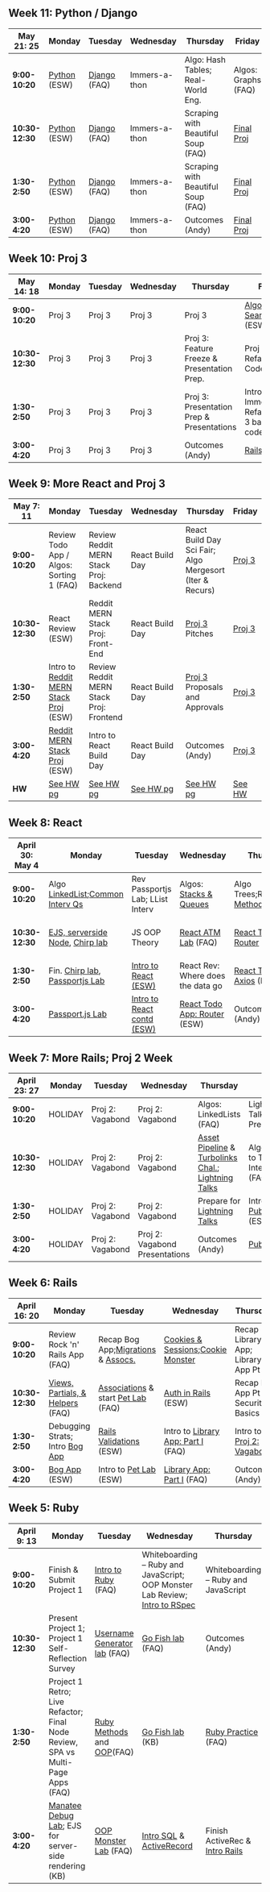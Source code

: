 ## Week 11: Python / Django
| May 21: 25      | Monday            | Tuesday           | Wednesday      | Thursday                           | Friday              |
| --------------- | ----------------- | ----------------- | -------------- | ---------------------------------- | ------------------- |
| **9:00-10:20**  | [Python][1] (ESW) | [Django][2] (FAQ) | Immers-a-thon  | Algo: Hash Tables; Real-World Eng. | Algos: Graphs (FAQ) |
| **10:30-12:30** | [Python][1] (ESW) | [Django][2] (FAQ) | Immers-a-thon  | Scraping with Beautiful Soup (FAQ) | [Final Proj][3]     |
| **1:30-2:50**   | [Python][1] (ESW) | [Django][2] (FAQ) | Immers-a-thon  | Scraping with Beautiful Soup (FAQ) | [Final Proj][3]     |
| **3:00-4:20**   | [Python][1] (ESW) | [Django][2] (FAQ) | Immers-a-thon  | Outcomes (Andy)                    | [Final Proj][3]     |


## Week 10: Proj 3

| May 14: 18      | Monday         | Tuesday        | Wednesday      | Thursday                                    | Friday                                                  |
| --------------- | -------------- | -------------- | -------------- | ------------------------------------------- | ------------------------------------------------------- |
| **9:00-10:20**  | Proj 3         | Proj 3         | Proj 3         | Proj 3                                      | [Algos:Binary Search Trees][5] (ESW)                    |
| **10:30-12:30** | Proj 3         | Proj 3         | Proj 3         | Proj 3: Feature Freeze & Presentation Prep. | Proj 3 Live Refactor & Code Review                      |
| **1:30-2:50**   | Proj 3         | Proj 3         | Proj 3         | Proj 3: Presentation Prep & Presentations   | Intro Immersathon; Refactor Proj 3 based on code review |
| **3:00-4:20**   | Proj 3         | Proj 3         | Proj 3         | Outcomes (Andy)                             | [Rails API Lab][6]                                      |                                       |


## Week 9: More React and Proj 3

| May 7: 11       | Monday                                     | Tuesday                                 | Wednesday       | Thursday                                                 | Friday      |
| --------------- | ------------------------------------------ | --------------------------------------- | --------------- | -------------------------------------------------------- | ----------- |
| **9:00-10:20**  | Review Todo App / Algos: Sorting 1 (FAQ)   | Review Reddit MERN Stack Proj: Backend  | React Build Day | React Build Day Sci Fair; Algo Mergesort (Iter & Recurs) | [Proj 3][7] |
| **10:30-12:30** | React Review (ESW)                         | Reddit MERN Stack Proj: Front-End       | React Build Day | [Proj 3][7] Pitches                                      | [Proj 3][7] |
| **1:30-2:50**   | Intro to [Reddit MERN Stack Proj][8] (ESW) | Review Reddit MERN Stack Proj: Frontend | React Build Day | [Proj 3][7] Proposals and Approvals                      | [Proj 3][7] |
| **3:00-4:20**   | [Reddit MERN Stack Proj][8] (ESW)          | Intro to React Build Day                | React Build Day | Outcomes (Andy)                                          | [Proj 3][7] |
| **HW**          | [See HW pg][4]                             | [See HW pg][4]                          | [See HW pg][4]  | [See HW pg][4]                                           | [See HW][4] |

## Week 8: React

| April 30: May 4 | Monday                                      | Tuesday                          | Wednesday                          | Thursday                            | Friday                         |
| --------------- | ------------------------------------------- | -------------------------------- | ---------------------------------- | ----------------------------------- | ------------------------------ |
| **9:00-10:20**  | Algo [LinkedList][9];[Common Interv Qs][10] | Rev Passportjs Lab; LList Interv | Algos: [Stacks & Queues][11]       | Algo Trees;Rev[Lifecyc Methods][12] | Algo Trees; React Review (FAQ) |
| **10:30-12:30** | [EJS, serverside Node][13], [Chirp lab][14] | JS OOP Theory                    | [React ATM Lab][15] (FAQ)          | [React Todo App: Router][16]        | React Overview: Twit. App Arch |
| **1:30-2:50**   | Fin. [Chirp lab][14], [Passportjs Lab][17]  | [Intro to React (ESW)][18]       | React Rev: Where does the data go  | [React Todo App: Axios][16] (FAQ)   | Todo App Rmx: Single File App  |
| **3:00-4:20**   | [Passport.js Lab][17]                       | [Intro to React contd (ESW)][19] | [React Todo App: Router][16] (ESW) | Outcomes (Andy)                     | Todo App Rmx: Single File App  |

## Week 7: More Rails; Proj 2 Week

| April 23: 27    | Monday         | Tuesday          | Wednesday                      | Thursday                                                             | Friday                                |
| --------------- | -------------- | ---------------- | ------------------------------ | -------------------------------------------------------------------- | ------------------------------------- |
| **9:00-10:20**  | HOLIDAY        | Proj 2: Vagabond | Proj 2: Vagabond               | Algos: LinkedLists (FAQ)                                             | Lightning Talk Presentations          |
| **10:30-12:30** | HOLIDAY        | Proj 2: Vagabond | Proj 2: Vagabond               | [Asset Pipeline][20] & [Turbolinks Chal.][21]; [Lightning Talks][22] | Algos: Intro to Tech Interviews (FAQ) |
| **1:30-2:50**   | HOLIDAY        | Proj 2: Vagabond | Proj 2: Vagabond               | Prepare for [Lightning Talks][22]                                    | Intro to [Publify Proj][23] (ESW)     |
| **3:00-4:20**   | HOLIDAY        | Proj 2: Vagabond | Proj 2: Vagabond Presentations | Outcomes (Andy)                                                      | [Publify Proj][23]                    |

## Week 6: Rails

| April 16: 20    | Monday                                 | Tuesday                                        | Wednesday                                     | Thursday                            | Friday      |
| --------------- | -------------------------------------- | ---------------------------------------------- | --------------------------------------------- | ----------------------------------- | ----------- |
| **9:00-10:20**  | Review Rock 'n' Rails App (FAQ)        | Recap Bog App;[Migrations][24] & [Assocs.][25] | [Cookies & Sessions][26];[Cookie Monster][27] | Recap Library App; Library App Pt 2 | [Vaga.][28] |
| **10:30-12:30** | [Views, Partials, & Helpers][29] (FAQ) | [Associations][25] & start [Pet Lab][30] (FAQ) | [Auth in Rails][31] (ESW)                     | Recap Lib App Pt 2; Security Basics | [Vaga.][28] |
| **1:30-2:50**   | Debugging Strats; Intro [Bog App][32]  | [Rails Validations][33] (ESW)                  | Intro to [Library App: Part I][34] (FAQ)      | Intro to [Proj 2: Vagabond][28]     | [Vaga.][28] |
| **3:00-4:20**   | [Bog App][32] (ESW)                    | Intro to [Pet Lab][30] (ESW)                   | [Library App: Part I][34] (FAQ)               | Outcomes (Andy)                     | [Vaga.][28] |

## Week 5: Ruby

| April 9: 13     | Monday         | Tuesday                 | Wednesday      | Thursday          | Friday              |
| --------------- | -------------- | -------------- | -------------------- | ------------- | -------------------------- |
| **9:00-10:20**  | Finish & Submit Project 1  | [Intro to Ruby][35] (FAQ)   | Whiteboarding – Ruby and JavaScript; OOP Monster Lab Review; [Intro to RSpec][36] | Whiteboarding – Ruby and JavaScript  | Whiteboarding – Ruby and JavaScript
| **10:30-12:30**   | Present Project 1; Project 1 Self-Reflection Survey | [Username Generator lab][38] (FAQ)    | [Go Fish lab][39] (FAQ)   | Outcomes (Andy)| [Rock 'n Rails][46] (FAQ)   
| **1:30-2:50**     | Project 1 Retro; Live Refactor; Final Node Review, SPA vs Multi-Page Apps (FAQ)    | [Ruby Methods][42] and [OOP][43](FAQ) | [Go Fish lab][39] (KB)      | [Ruby Practice][37] (FAQ)  | [Rock 'n Rails][46] (FAQ)   
| **3:00-4:20**         | [Manatee Debug Lab](https://github.com/esthersweon/manatee-debug); EJS for server-side rendering (KB) | [OOP Monster Lab][45] (FAQ)   |      [Intro SQL][40] & [ActiveRecord][41] |       Finish ActiveRec & [Intro Rails][44] | [Rock 'n Rails][46] (FAQ)         

[1]: https://github.com/SF-WDI-42/python
[2]: https://git.generalassemb.ly/ga-wdi-lessons/django-workshop
[3]: https://github.com/SF-WDI-42/final-project
[4]: homework.md
[5]: https://github.com/SF-WDI-LABS/binary-search-trees
[6]: https://github.com/SF-WDI-LABS/con-pletionist/blob/master/instructions.md
[7]: https://git.generalassemb.ly/SF-WDI-42/project3
[8]: https://github.com/sf-wdi-42/reddit-clone-mern
[9]: https://github.com/SF-WDI-LABS/js-linked-list
[10]: https://docs.google.com/document/d/1L1xh2achS6pdt2pxdn3d5q42yLR3SBMwNp_WnuUEYxI/edit?usp=sharing
[11]: https://github.com/SF-WDI-LABS/stacks
[12]: https://github.com/SF-WDI-LABS/react-component-lifecycle
[13]: https://github.com/sf-wdi-40/intro-express
[14]: https://github.com/SF-WDI-42/Chirp-Network
[15]: https://github.com/SF-WDI-LABS/atm-react
[16]: https://github.com/SF-WDI-LABS/react_todo_walkthrough
[17]: https://github.com/SF-WDI-LABS/express-microblog-add-auth/tree/ejs
[18]: https://github.com/SF-WDI-LABS/react-intro
[19]: https://github.com/SF-WDI-LABS/react-intro-2
[20]: https://github.com/SF-WDI-LABS/rails-asset-pipeline
[21]: https://github.com/SF-WDI-LABS/turbolinks-challenge-2
[22]: https://github.com/SF-WDI-LABS/ruby-gem-lightning-talks
[23]: https://github.com/SF-WDI-42/publify-debugging-lab
[24]: https://github.com/SF-WDI-LABS/migrations
[25]: https://github.com/SF-WDI-LABS/rails-associations
[26]: https://github.com/SF-WDI-LABS/cookies-sessions
[27]: https://github.com/sf-wdi-labs/cookie-monster-app
[28]: https://github.com/sf-wdi-40/project-vagabond
[29]: https://github.com/SF-WDI-LABS/rails-views-and-helpers
[30]: https://github.com/SF-WDI-LABS/rails-pet-lab
[31]: https://github.com/SF-WDI-LABS/rails-auth
[32]: https://github.com/SF-WDI-LABS/rails_bog_app
[33]: https://github.com/SF-WDI-LABS/rails-validations-errors
[34]: https://github.com/SF-WDI-LABS/public-library-app
[35]: https://github.com/SF-WDI-LABS/intro-ruby
[36]: https://github.com/SF-WDI-LABS/rspec
[37]: https://github.com/SF-WDI-LABS/idiomatic-ruby
[38]: https://github.com/SF-WDI-LABS/username-generator
[39]: https://github.com/SF-WDI-LABS/go-fish-card-game
[40]: https://github.com/SF-WDI-LABS/intro-sql
[41]: https://github.com/SF-WDI-LABS/active-record
[42]: https://github.com/SF-WDI-LABS/ruby-methods
[43]: https://github.com/SF-WDI-LABS/ruby-oop
[44]: https://github.com/SF-WDI-LABS/rails-intro
[45]: https://github.com/SF-WDI-LABS/ruby-monster-oop
[46]: https://github.com/SF-WDI-LABS/rock-n-rails
[47]: https://github.com/SF-WDI-42/project-01
[48]: https://docs.google.com/document/d/1zg8GUjvwt1kx5KNp3Tk_h5WL04MnWyMvUt8jGRZuBLA/edit?usp=sharing
